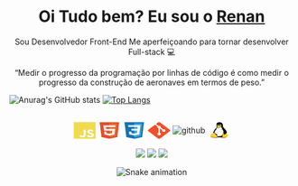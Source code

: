 <div>
  
  <h1 align="center">
    Oi Tudo bem? Eu sou o 
    <a href="https://www.linkedin.com/in/renandevs/">Renan</a>
  </h1>
  
  <p align="center">
    Sou Desenvolvedor Front-End Me aperfeiçoando para tornar desenvolver Full-stack 💻 
  </p>
  
  <p align="center">
    “Medir o progresso da programação por linhas de código é como medir o progresso da construção de aeronaves em termos de peso.”
  </p>
  
</div>

![Anurag's GitHub stats](https://github-readme-stats.vercel.app/api?username=renankkkkj-dev&show_icons=true&theme=dracula)
[![Top Langs](https://github-readme-stats.vercel.app/api/top-langs/?username=renankkkkj-dev&layout=compact=show_icons=true&theme=dracula)](https://github.com/anuraghazra/github-readme-stats)

<div align="center" valign="top"><br>
  <img align="center" alt="Js" height="30" width="40" src="https://raw.githubusercontent.com/devicons/devicon/master/icons/javascript/javascript-plain.svg">
  <img align="center" alt="HTML" height="30" width="40" src="https://raw.githubusercontent.com/devicons/devicon/master/icons/html5/html5-original.svg">
  <img align="center" alt="CSS" height="30" width="40" src="https://raw.githubusercontent.com/devicons/devicon/master/icons/css3/css3-original.svg">
  <img align="center" alt="git" height="30" width="40" src="https://raw.githubusercontent.com/devicons/devicon/master/icons/git/git-original.svg">
  <img align="center" alt="github" height="35" width="35" src="https://raw.githubusercontent.com/devicons/devicon//icons/github/github-original-wordmark.svg">
  <img align="center" alt="linux" height="30" width="40" src="https://raw.githubusercontent.com/devicons/devicon/master/icons/linux/linux-original.svg">
</div><br>

<div align="center">
  <a href="https://www.instagram.com/renankkkj__/" target="_blank"><img src="https://img.shields.io/badge/-Instagram-%23E4405F?style=for-the-badge&logo=instagram&logoColor=white" target="_blank"></a>
  <a href="https://www.linkedin.com/in/renandevs/" target="_blank"><img src="https://img.shields.io/badge/-LinkedIn-%230077B5?style=for-the-badge&logo=linkedin&logoColor=white" target="_blank"></a> 
  <a href="renandepaulasonizete@gmail.com"><img src="https://img.shields.io/badge/-Gmail-%23333?style=for-the-badge&logo=gmail&logoColor=white" target="_blank"></a>
</div>

<div align="center">

  ![Snake animation](https://github.com/danielbped/danielbped/blob/output/github-contribution-grid-snake.svg)
  
</div>
